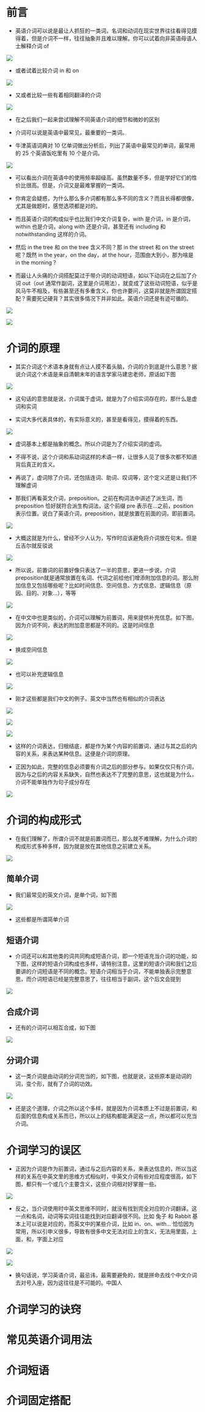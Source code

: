 # 前言

- 英语介词可以说是最让人抓狂的一类词，名词和动词在现实世界往往看得见摸得着，但是介词不一样，往往抽象并且难以理解。你可以试着向非英语母语人士解释介词 of

![](image/Pasted%20image%2020220919233747.png)

- 或者试着比较介词 in 和 on

![](image/Pasted%20image%2020220919233907.png)

- 又或者比较一些有着相同翻译的介词

![](image/Pasted%20image%2020220919234008.png)

- 在之后我们一起来尝试理解不同英语介词的细节和微妙的区别

- 介词可以说是英语中最常见，最重要的一类词。

- 牛津英语词典对 10 亿单词做出分析后，列出了英语中最常见的单词，最常用的 25 个英语饭吃里有 10 个是介词。

![](image/Pasted%20image%2020220919234447.png)

- 可以看出介词在英语中的使用频率超级高。虽然数量不多，但是学好它们的性价比很高。但是，介词又是最难掌握的一类词。

- 你肯定会疑惑，为什么那么多介词都有那么多不同的含义？而且长得都很像，尤其是做题时，感觉选项都是对的。

- 而且英语介词的构成似乎也比我们中文介词复杂，with 是介词，in 是介词，within 也是介词，along with 还是介词，甚至还有 including 和 notwithstanding 这样的介词。

- 然后 in the tree 和 on the tree 含义不同？那 in the street 和 on the street呢？既然 in the year，on the day，at the hour，范围由大到小，那为啥是 in the morning？

- 而最让人头痛的介词搭配莫过于带介词的动词短语，如以下动词在之后加了介词 out（out 通常作副词，这里是介词用法），就变成了这些动词短语，似乎是风马牛不相及，有些甚至还有多重含义，你也许要问，这莫非就是所谓固定搭配？需要死记硬背？其实很多情况下并非如此。英语介词还是有迹可循的。

![](image/Pasted%20image%2020220920000700.png)

![](image/Pasted%20image%2020220920001904.png)

# 介词的原理

- 其实介词这个术语本身就有点让人摸不着头脑，介词的介到底是什么意思？据说介词这个术语是来自清朝末年的语言学家马建忠老师，原话如下图

![](image/IMG_A62E12DBCC0A-1.jpeg)

- 这句话的意思就是说，介词属于虚词，就是为了介绍实词存在的，那什么是虚词和实词

- 实词大多代表具体的，有实际意义的，甚至是看得见，摸得着的东西。

![](image/IMG_FDFEA7D8C914-1.jpeg)

- 虚词基本上都是抽象的概念。所以介词是为了介绍实词的虚词。

- 不得不说，这个介词和系动词这样的术语一样，让很多人见了很多次都不知道背后真正的含义。

- 再说了，虚词除了介词，还包括连词、助词、叹词等，这个定义还是让我们不理解虚词

- 那我们再看英文介词，preposition。之前在构词法中讲述了派生词，而 preposition 恰好就符合派生构词法，这个前缀 pre 表示在...之前，position表示位置。说白了英语介词，preposition，就是放置在前面的词，即前置词。

![](image/Pasted%20image%2020221004234645.png)

- 大概这就是为什么，曾经不少人认为，写作时应该避免将介词放在句末。但是丘吉尔就反驳说

![](image/Pasted%20image%2020221004234905.png)

- 所以说，前置词的前置好像只表达了一半的意思，更进一步说，介词preposition就是通常放置在名词、代词之前给他们增添附加信息的词。那么附加信息又包括哪些呢？比如时间信息、空间信息、方式信息、逻辑信息（原因、目的、对象...），等等

![](image/Pasted%20image%2020221004235259.png)

- 在中文中也是类似的，介词可以理解为前置词，用来提供补充信息。如下图，因为介词不同，表达的附加意思都是不同的。这是时间信息

![](image/Pasted%20image%2020221004235705.png)

- 换成空间信息

![](image/Pasted%20image%2020221004235825.png)

- 也可以补充逻辑信息

![](image/Pasted%20image%2020221004235907.png)

- 刚才这些都是我们中文的例子。英文中当然也有相似的介词表达

![](image/Pasted%20image%2020221005000014.png)

![](image/Pasted%20image%2020221005000029.png)

![](image/Pasted%20image%2020221005000049.png)

- 这样的介词表达，归根结底，都是作为某个内容的前置词，通过与其之后的内容的关系，来表达某种信息。这便是介词的原理。

- 正因为如此，完整的信息必须要有介词之后的部分参与。如果仅仅只有介词，因为与之后的内容关系缺失，自然也表达不了完整的意思，这也就是为什么，介词不能单独作为句子成分存在

![](image/Pasted%20image%2020221004235259.png)

# 介词的构成形式

- 在我们理解了，所谓介词不就是前置词而已，那么就不难理解，为什么介词的构成形式多种多样，因为就是放在其他信息之前建立关系。

![](image/Pasted%20image%2020221005000712.png)

## 简单介词

- 我们最常见的英文介词，是单个词，如下图

![](image/Pasted%20image%2020221005001013.png)

- 这些都是所谓简单介词

## 短语介词

- 介词还可以和其他类的词共同构成短语介词，即一个短语充当介词的功能，如下图，这样的短语介词构成也多样，请特别注意，这里的短语介词和我们之后要讲的介词短语是不同的概念。短语介词相当于介词，不能单独表示完整意思，而介词短语已经是完整意思了，往往相当于副词，这个后文会提到

![](image/Pasted%20image%2020221005001258.png)

## 合成介词

- 还有的介词可以相互合成，如下图

![](image/Pasted%20image%2020221005001731.png)

## 分词介词

- 这一类介词是由动词的分词充当的，如下图，也就是说，这些原本是动词的词，变个形，就有了介词的功效。

![](image/Pasted%20image%2020221005001839.png)

- 还是这个道理，介词之所以这个多样，就是因为介词本质上不过是前置词，和后面的信息构成关系而已，所以以上的结构都能满足这一点，所以都可以充当介词。

# 介词学习的误区

- 正因为介词是作为前置词，通过与之后内容的关系，来表达信息的，所以当这样的关系在中英文里的思维方式相似时，中英文介词有些对应程度很高，如下图，都只有一个或几个主要含义，这些介词相对好掌握一些。

![](image/Pasted%20image%2020221005002456.png)

- 反之，当介词使用时中英文思维不同时，就没有找到完全对应的介词翻译。这一点和名词，动词等实词往往能找到对应翻译很不同。比如 兔子 和 Rabbit 基本上可以说是对应的，而英文中的某些介词，比如 in、on、with... 恰恰因为常用，所以引申义很多，导致有很多中文无法对应上的含义，无法用里面，上面，和，字面上对应

![](image/Pasted%20image%2020221005003138.png)

![](image/Pasted%20image%2020221005003157.png)

- 换句话说，学习英语介词，最忌讳，最需要避免的，就是拼命去找个中文介词去对号入座，因为这往往是不可能的。中国人

# 介词学习的诀窍

# 常见英语介词用法

# 介词短语

# 介词固定搭配